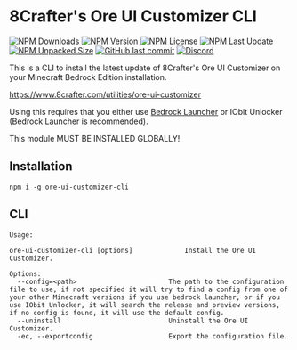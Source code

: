 # 8Crafter's Ore UI Customizer CLI

<!-- ![Thumbnail](./assets/thumbnail.png) -->

[![NPM Downloads](https://img.shields.io/npm/d18m/ore-ui-customizer-cli)](https://npmjs.com/package/ore-ui-customizer-cli)
[![NPM Version](https://img.shields.io/npm/v/ore-ui-customizer-cli)](https://npmjs.com/package/ore-ui-customizer-cli)
[![NPM License](https://img.shields.io/npm/l/ore-ui-customizer-cli)](https://npmjs.com/package/ore-ui-customizer-cli)
[![NPM Last Update](https://img.shields.io/npm/last-update/ore-ui-customizer-cli)](https://npmjs.com/package/ore-ui-customizer-cli)
[![NPM Unpacked Size](https://img.shields.io/npm/unpacked-size/ore-ui-customizer-cli)](https://npmjs.com/package/ore-ui-customizer-cli)
[![GitHub last commit](https://img.shields.io/github/last-commit/8Crafter-Studios/ore-ui-customizer-cli)](https://github.com/8Crafter-Studios/ore-ui-customizer-cli/commits/main)
[![Discord](https://img.shields.io/discord/1213197616570048512?logo=discord&label=discord&link=https%3A%2F%2Fdiscord.gg%2F8crafter-studios)](https://discord.gg/8crafter-studios)

This is a CLI to install the latest update of 8Crafter's Ore UI Customizer on your Minecraft Bedrock Edition installation.

https://www.8crafter.com/utilities/ore-ui-customizer

Using this requires that you either use [Bedrock Launcher](https://bedrocklauncher.github.io/) or IObit Unlocker (Bedrock Launcher is recommended).

This module MUST BE INSTALLED GLOBALLY!

## Installation

```
npm i -g ore-ui-customizer-cli
```

## CLI

```
Usage:

ore-ui-customizer-cli [options]             Install the Ore UI Customizer.

Options:
  --config=<path>                       The path to the configuration file to use, if not specified it will try to find a config from one of your other Minecraft versions if you use bedrock launcher, or if you use IObit Unlocker, it will search the release and preview versions, if no config is found, it will use the default config.
  --uninstall                           Uninstall the Ore UI Customizer.
  -ec, --exportconfig                   Export the configuration file.
```
